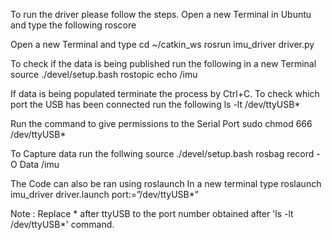 To run the driver please follow the steps.
Open a new Terminal in Ubuntu and type the following
    roscore

Open a new Terminal and type
    cd ~/catkin_ws
    rosrun imu_driver driver.py

To check if the data is being published run the following in a new Terminal
    source ./devel/setup.bash
    rostopic echo /imu

If data is being populated terminate the process by Ctrl+C.
To check which port the USB has been connected run the following
    ls -lt /dev/ttyUSB*

Run the command to give permissions to the Serial Port
    sudo chmod 666 /dev/ttyUSB*

To Capture data run the follwing
    source ./devel/setup.bash
    rosbag record -O Data /imu

The Code can also be ran using roslaunch
In a new terminal type
    roslaunch imu_driver driver.launch port:=”/dev/ttyUSB*”

Note : Replace * after ttyUSB to the port number obtained after 'ls -lt /dev/ttyUSB*' command.
